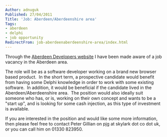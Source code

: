 ```yaml
---
Author: adnuguk
Published: 27/04/2011
Title: 'Job: Aberdeen/Aberdeenshire area'
Tags:
- aberdeen
- delphi
- job opportunity
RedirectFrom: job-aberdeenaberdeenshire-area/index.html
---
```


Through the [Aberdeen Developers website](http://www.aberdeendevelopers.co.uk/) I have been made aware of a job vacancy in the Aberdeen area.

The role will be as a software developer working on a brand new browser based product.  In the short term, a prospective candidate would benefit from having some Delphi knowledge in order to work with some existing software.  In addition, it would be beneficial if the candidate lived in the Aberdeen/Aberdeenshire area.  The position would also ideally suit someone who has, or is, working on their own concept and wants to be a "start up", and is looking for some cash injection, as this type of investment is available.

If you are interested in the position and would like some more information, then please feel free to contact Peter Gillian on pjg at skylark dot co dot uk, or you can call him on 01330 823950.
